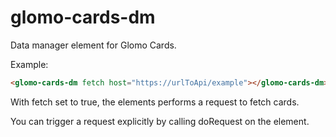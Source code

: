 # glomo-cards-dm

Data manager element for Glomo Cards.

Example:
```html
<glomo-cards-dm fetch host="https://urlToApi/example"></glomo-cards-dm>
```
With fetch set to true, the elements performs a request to fetch cards.

You can trigger a request explicitly by calling doRequest on the element.

